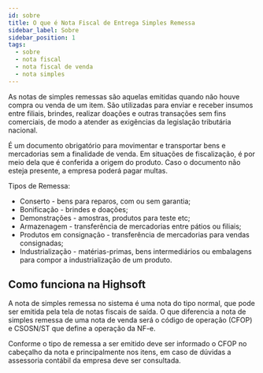 ```yaml
---
id: sobre
title: O que é Nota Fiscal de Entrega Simples Remessa
sidebar_label: Sobre
sidebar_position: 1
tags:
  - sobre
  - nota fiscal
  - nota fiscal de venda
  - nota simples
---
```


As notas de simples remessas são aquelas emitidas quando não houve compra ou venda de um item. São utilizadas para enviar e receber insumos entre filiais, brindes, realizar doações e outras transações sem fins comerciais, de modo a atender as exigências da legislação tributária nacional.

É um documento obrigatório para movimentar e transportar bens e mercadorias sem a finalidade de venda. Em situações de fiscalização, é por meio dela que é conferida a origem do produto. Caso o documento não esteja presente, a empresa poderá pagar multas.

Tipos de Remessa:

- Conserto - bens para reparos, com ou sem garantia;
- Bonificação - brindes e doações;
- Demonstrações - amostras, produtos para teste etc;
- Armazenagem - transferência de mercadorias entre pátios ou filiais;
- Produtos em consignação - transferência de mercadorias para vendas consignadas;
- Industrialização - matérias-primas, bens intermediários ou embalagens para compor a industrialização de um produto.

## Como funciona na Highsoft

A nota de simples remessa no sistema é uma nota do tipo normal, que pode ser emitida pela tela de notas fiscais de saída. O que diferencia a nota de simples remessa de uma nota de venda será o código de operação (CFOP) e CSOSN/ST que define a operação da NF-e.

Conforme o tipo de remessa a ser emitido deve ser informado o CFOP no cabeçalho da nota e principalmente nos itens, em caso de dúvidas a assessoria contábil da empresa deve ser consultada.
